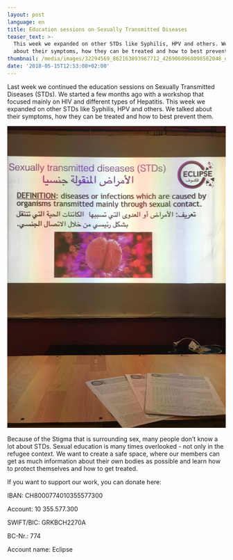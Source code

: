 ```yaml
---
layout: post
language: en
title: Education sessions on Sexually Transmitted Diseases
teaser_text: >-
  This week we expanded on other STDs like Syphilis, HPV and others. We talked
  about their symptoms, how they can be treated and how to best prevent them.
thumbnail: /media/images/32294569_862163893967712_4269060968098562048_o.jpg
date: '2018-05-15T12:53:08+02:00'
---
```

Last week we continued the education sessions on Sexually Transmitted Diseases (STDs). We started a few months ago with a workshop that focused mainly on HIV and different types of Hepatitis. This week we expanded on other STDs like Syphilis, HPV and others. We talked about their symptoms, how they can be treated and how to best prevent them. 

![](/media/images/32294569_862163893967712_4269060968098562048_o.jpg)

Because of the Stigma that is surrounding sex, many people don’t know a lot about STDs. Sexual education is many times overlooked - not only in the refugee context. We want to create a safe space, where our members can get as much information about their own bodies as possible and learn how to protect themselves and how to get treated.

If you want to support our work, you can donate here:

IBAN: CH8000774010355577300

Account: 10 355.577.300

SWIFT/BIC: GRKBCH2270A

BC-Nr.: 774

Account name: Eclipse
